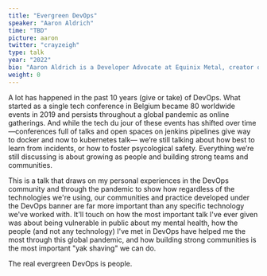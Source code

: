 ```yaml
---
title: "Evergreen DevOps"
speaker: "Aaron Aldrich"
time: "TBD"
picture: aaron
twitter: "crayzeigh"
type: talk
year: "2022"
bio: "Aaron Aldrich is a Developer Advocate at Equinix Metal, creator of TabletopDevops (@tabletopdevops) and the Brains on the Internet podcast (@internet_brains) and an organizer for DevOpsDays Hartford, NYC and Boston. Passionate about Resilience Engineering and Mental Health in the tech industry, they believe that every technology problem is ultimately, when you get right down to it, a people challenge. Find them at crayzeigh.com for thoughts on technology and people or on twitter @CrayZeigh for a potluck of technology, politics and general tomfoolery."
weight: 0
---
```


A lot has happened in the past 10 years (give or take) of DevOps. What started as a single tech conference in Belgium became 80 worldwide events in 2019 and persists throughout a global pandemic as online gatherings. And while the tech du jour of these events has shifted over time —conferences full of talks and open spaces on jenkins pipelines give way to docker and now to kubernetes talk— we’re still talking about how best to learn from incidents, or how to foster psycological safety. Everything we’re still discussing is about growing as people and building strong teams and communities.

This is a talk that draws on my personal experiences in the DevOps community and through the pandemic to show how regardless of the technologies we're using, our communities and practice developed under the DevOps banner are far more important than any specific technology we've worked with. It'll touch on how the most important talk I've ever given was about being vulnerable in public about my mental health, how the people (and not any technology) I've met in DevOps have helped me the most through this global pandemic, and how building strong communities is the most important "yak shaving" we can do.

The real evergreen DevOps is people.